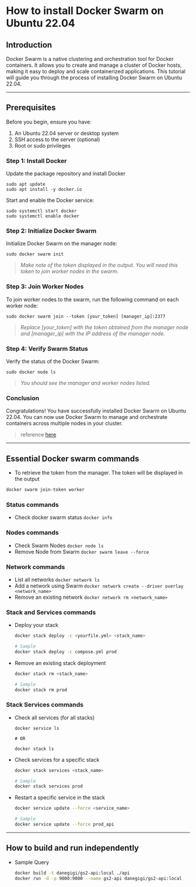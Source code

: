 # How to install Docker Swarm on Ubuntu 22.04

## Introduction
Docker Swarm is a native clustering and orchestration tool for Docker containers. It allows you to create and manage a cluster of Docker hosts, making it easy to deploy and scale containerized applications. This tutorial will guide you through the process of installing Docker Swarm on Ubuntu 22.04.

---

## Prerequisites
Before you begin, ensure you have:
  1. An Ubuntu 22.04 server or desktop system
  2. SSH access to the server (optional)
  3. Root or sudo privileges

### Step 1: Install Docker

Update the package repository and install Docker
```
sudo apt update
sudo apt install -y docker.io
```

Start and enable the Docker service:
```
sudo systemctl start docker
sudo systemctl enable docker
```

### Step 2: Initialize Docker Swarm
Initialize Docker Swarm on the manager node:
```
sudo docker swarm init
```
> *Make note of the token displayed in the output. You will need this token to join worker nodes in the swarm.*

### Step 3: Join Worker Nodes
To join worker nodes to the swarm, run the following command on each worker node:
```
sudo docker swarm join --token [your_token] [manager_ip]:2377
```
> *Replace [your_token] with the token obtained from the manager node and [manager_ip] with the IP address of the manager node.*

### Step 4: Verify Swarm Status
Verify the status of the Docker Swarm:
```
sudo docker node ls
```
> *You should see the manager and worker nodes listed.*

### Conclusion
Congratulations! You have successfully installed Docker Swarm on Ubuntu 22.04. You can now use Docker Swarm to manage and orchestrate containers across multiple nodes in your cluster.
> reference [here](https://netcloud24.com/index.php?rp=/knowledgebase/65/-How-to-Install-Docker-Swarm-on-Ubuntu-22.04.html)

---

## Essential Docker swarm commands

- To retrieve the token from the manager. The token will be displayed in the output
```bash
docker swarm join-token worker
```

### Status commands
- Check docker swarm status `docker info`

### Nodes commands
- Check Swarm Nodes `docker node ls`
- Remove Node from Swarm `docker swarm leave --force`

### Network commands
- List all networks `docker network ls`
- Add a network using Swarm `docker network create --driver overlay <network_name>`
- Remove an existing network `docker network rm <network_name>`

### Stack and Services commands

- Deploy your stack
  ```bash
  docker stack deploy -c <yourfile.yml> <stack_name>
  
  # Sample
  docker stack deploy -c compose.yml prod
  ```

- Remove an existing stack deployment
  ```bash
  docker stack rm <stack_name>
  
  # Sample
  docker stack rm prod
  ```

### Stack Services commands
- Check all services (for all stacks)
  ```
  docker service ls

  # OR

  docker stack ls
  ```
  
- Check services for a specific stack
  ```bash
  docker stack services <stack_name>
  
  # Sample
  docker stack services prod
  ```

- Restart a specific service in the stack
  ```bash
  docker service update --force <service_name>
  
  # Sample
  docker service update --force prod_api
  ```

---

## How to build and run independently

- Sample Query
  ```bash
  docker build -t danegigi/gs2-api:local ./api
  docker run -d -p 9000:9000 --name gs2-api danegigi/gs2-api:local
  ```
